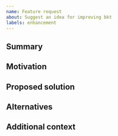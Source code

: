 ```yaml
---
name: Feature request
about: Suggest an idea for improving bkt
labels: enhancement
---
```


## Summary

<!-- A clear and concise description of the feature. -->

## Motivation

<!-- Why do you need this? What problem does it solve? -->

## Proposed solution

<!-- Describe the solution you'd like. Include CLI examples if relevant. -->

## Alternatives

<!-- Describe alternatives you've considered. -->

## Additional context

<!-- Add any other context or screenshots about the feature request here. -->
